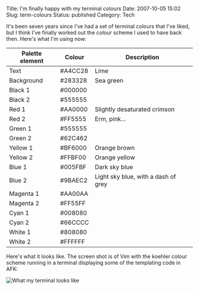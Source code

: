 Title: I'm finally happy with my terminal colours
Date: 2007-10-05 15:02
Slug: term-colours
Status: published
Category: Tech

It's been seven years since I've had a set of terminal colours that I've liked, but I think I've finally worked out the colour scheme I used to have back then. Here's what I'm using now:

| Palette element | Colour  | Description                         |
| --------------- | ------- | ----------------------------------- |
| Text            | #A4CC28 | Lime                                |
| Background      | #283328 | Sea green                           |
| Black 1         | #000000 |                                     |
| Black 2         | #555555 |                                     |
| Red 1           | #AA0000 | Slightly desaturated crimson        |
| Red 2           | #FF5555 | Erm, pink...                        |
| Green 1         | #555555 |                                     |
| Green 2         | #62C462 |                                     |
| Yellow 1        | #BF6000 | Orange brown                        |
| Yellow 2        | #FFBF00 | Orange yellow                       |
| Blue 1          | #005FBF | Dark sky blue                       |
| Blue 2          | #9BAEC2 | Light sky blue, with a dash of grey |
| Magenta 1       | #AA00AA |                                     |
| Magenta 2       | #FF55FF |                                     |
| Cyan 1          | #008080 |                                     |
| Cyan 2          | #66CCCC |                                     |
| White 1         | #808080 |                                     |
| White 2         | #FFFFFF |                                     |

Here's what it looks like. The screen shot is of Vim with the koehler colour scheme running in a terminal displaying some of the templating code in AFK:

![What my terminal looks like]({static}../images/afk-term-cs.png)
